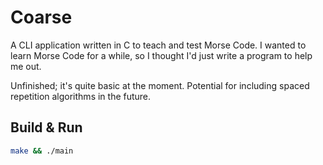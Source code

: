 # Coarse

A CLI application written in C to teach and test Morse Code. I wanted to learn
Morse Code for a while, so I thought I'd just write a program to help me out.

Unfinished; it's quite basic at the moment. Potential for including spaced
repetition algorithms in the future.

## Build & Run

```sh
make && ./main
```
